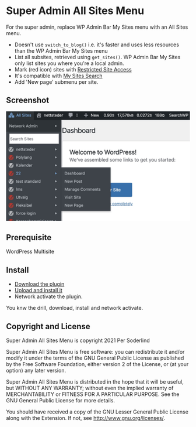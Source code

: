 # Super Admin All Sites Menu


For the super admin, replace WP Admin Bar My Sites menu with an All Sites menu.


- Doesn't use `switch_to_blog()` i.e. it's faster and uses less resources than the WP Admin Bar My Sites menu
- List all subsites, retrieved using `get_sites()`. WP Admin Bar My Sites only list sites you where you're a local admin.
- Mark (red icon) sites with [Restricted Site Access](https://github.com/10up/restricted-site-access)
- It's compatible with [My Sites Search](https://github.com/trepmal/my-sites-search)
- Add 'New page' submenu per site.

## Screenshot
<img src="assets/screenshot.jpg">

## Prerequisite

WordPress Multisite

## Install

- [Download the plugin](https://github.com/soderlind/super-admin-all-sites-menu/archive/refs/heads/main.zip)
- [Upload and install it](https://wordpress.org/support/article/managing-plugins/#manual-upload-via-wordpress-admin)
- Network activate the plugin.

You knw the drill, download, install and network activate.

## Copyright and License

Super Admin All Sites Menu is copyright 2021 Per Soderlind

Super Admin All Sites Menu is free software: you can redistribute it and/or modify it under the terms of the GNU General Public License as published by the Free Software Foundation, either version 2 of the License, or (at your option) any later version.

Super Admin All Sites Menu is distributed in the hope that it will be useful, but WITHOUT ANY WARRANTY; without even the implied warranty of MERCHANTABILITY or FITNESS FOR A PARTICULAR PURPOSE. See the GNU General Public License for more details.

You should have received a copy of the GNU Lesser General Public License along with the Extension. If not, see http://www.gnu.org/licenses/.
